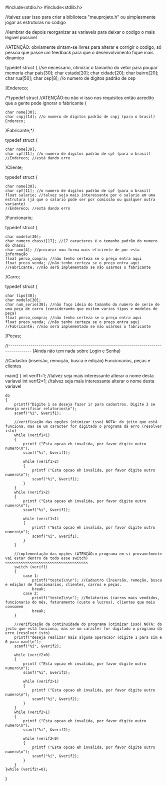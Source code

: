 #include<stdio.h>
#include<stdlib.h>

//talvez usar isso para criar a biblioteca "meuprojeto.h" ou simplesmente jogar as estruturas no codigo

//lembrar de depois reorganizar as variaveis para deixar o codigo o mais legivel possivel

//ATENÇÃO: obviamente sintam-se livres para alterar e corrigir o codigo, só pessoa que passe um feedback para que o desenvolvimento fique mais dinamico

typedef struct
{
	//se necessario, otimizar o tamanho do vetor para poupar memoria
	char pais[30];
	char estado[20];
	char cidade[20];
	char bairro[20];
	char rua[50];
	char cep[8]; //o numero de digitos padrão de cep
	
}Endereco;

/*typedef struct //ATENÇÂO:eu não vi isso nos requisitos então acredito que a gente pode ignorar o fabricante
{
	
	char nome[30];
	char cnpj[14]; //o numero de digitos padrão de cnpj (para o brasil)
	Endereco;
	
}Fabricante;*/

typedef struct
{
	
	char nome[30];
	char cpf[11]; //o numero de digitos padrão de cpf (para o brasil)
	//Endereco; //está dando erro
	
}Cliente;

typedef struct
{
	
	char nome[30];
	char cpf[11]; //o numero de digitos padrão de cpf (para o brasil)
	float salario; //talvez seja mais interessante por o salario em uma estrutura (já que o salario pode ser por comissão ou qualquer outra variante)
	//Endereco; //está dando erro
	
}Funcionario;

typedef struct
{
	
	char modelo[30];
	char numero_chassi[17]; //17 caracteres é o temanho padrão do numero do chassi
	char ano[4]; //procurar uma forma mais eficiente de por esta informação
	float perco_compra; //não tenho certeza se o preço entra aqui
	float preco_venda; //não tenho certeza se o preço entra aqui
	//Fabricante; //não será implementado se não usarmos o fabricante
		
}Carro;

typedef struct
{
	
	char tipo[30];
	char modelo[30];
	char num_serie[30]; //não faço ideia do tamanho do numero de serie de uma peça de carro (considerando que exitem varios tipos e modelos de peça)
	float perco_compra; //não tenho certeza se o preço entra aqui
	float preco_venda; //não tenho certeza se o preço entra aqui
	//Fabricante; //não será implementado se não usarmos o fabricante
	
}Pecas;

//----------------------------------------------------------------------------------------- (Ainda não tem nada sobre Login e Senha)

//Cadastro (insersão, remoção, busca e edição) Funcionarios, peças e clientes

main()
{
	int verif1=1; //talvez seja mais interessante alterar o nome desta variavel
	int verif2=1; //talvez seja mais interessante alterar o nome desta variavel
	
	do
	{
		printf("Digite 1 se deseja fazer ir para cadastros. Digite 2 se deseja verificar relatorios\n");
		scanf("%i", &verif1);
		
		//verificação das opções (otimizar isso) NOTA: do jeito que está funciona, mas se um caracter for digitado o programa dá erro (resolver isto)
		while (verif1<1)
		{
			printf ("Esta opcao eh invalida, por favor digite outro numero\n");
			scanf("%i", &verif1);
			
			while (verif1>2)
			{
				printf ("Esta opcao eh invalida, por favor digite outro numero\n");
				scanf("%i", &verif1);
			}
		}
		while (verif1>2)
		{
			printf ("Esta opcao eh invalida, por favor digite outro numero\n");
			scanf("%i", &verif1);
			
			while (verif1<1)
			{
				printf ("Esta opcao eh invalida, por favor digite outro numero\n");
				scanf("%i", &verif1);
			}
		}

		//implementação das opções (ATENÇÂO:o programa em si provavelmente vai estar dentro de todo esse switch)<<<<<<<<<<<<<<<<<<<<<<<<<<<<<<<<<<<<<
		switch (verif1)
		{
			case 1:
				printf("teste1\n\n"); //Cadastro (Insersão, remoção, busca e edição) de funcionarios, clientes, carros e peças.
				break;
			case 2:
				printf("teste2\n\n"); //Relatorios (carros mais vendidos, funcionario do mês, faturamento (custo e lucros), clientes que mais consomem
				break;
		}
		
		//verificação da continuidade do programa (otimizar isso) NOTA: do jeito que está funciona, mas se um caracter for digitado o programa dá erro (resolver isto)
		printf("deseja realizar mais alguma operacao? (digite 1 para sim e 0 para nao)\n");
		scanf("%i", &verif2);
			
		while (verif2<0)
		{
			printf ("Esta opcao eh invalida, por favor digite outro numero\n");
			scanf("%i", &verif2);
				
			while (verif2>1)
			{
				printf ("Esta opcao eh invalida, por favor digite outro numero\n");
				scanf("%i", &verif2);
			}
		}
		while (verif2>1)
		{
			printf ("Esta opcao eh invalida, por favor digite outro numero\n");
			scanf("%i", &verif2);
				
			while (verif2<0)
			{
				printf ("Esta opcao eh invalida, por favor digite outro numero\n");
				scanf("%i", &verif2);
			}
		}		
	}while (verif2!=0);
}
